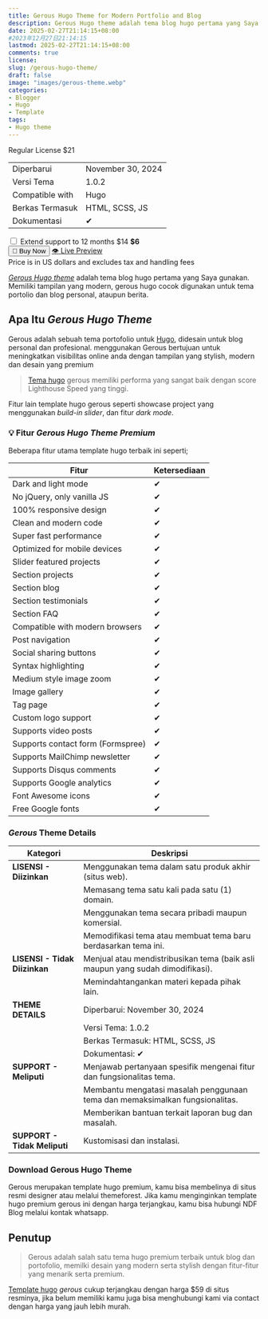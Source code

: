 ```yaml
---
title: Gerous Hugo Theme for Modern Portfolio and Blog
description: Gerous Hugo theme adalah tema blog hugo pertama yang Saya gunakan. Memiliki tampilan yang modern, gerous hugo cocok digunakan untuk tema portolio dan blog personal, ataupun berita.
date: 2025-02-27T21:14:15+08:00 
#2023年12月27日21:14:15
lastmod: 2025-02-27T21:14:15+08:00 
comments: true
license: 
slug: /gerous-hugo-theme/
draft: false
image: "images/gerous-theme.webp"
categories:
- Blogger
- Hugo
- Template
tags:
- Hugo theme
---
```



<div class="card"> <p> Regular License <span class="price">$21</span> </p> <table class="details-table"> <tbody> <tr> <td>Diperbarui</td> <td>November 30, 2024</td> </tr> <tr> <td>Versi Tema</td> <td>1.0.2</td> </tr> <tr> <td>Compatible with</td> <td>Hugo</td> </tr> <tr> <td>Berkas Termasuk</td> <td>HTML, SCSS, JS</td> </tr> <tr> <td>Dokumentasi</td> <td>✔</td> </tr> </tbody> </table><div class="extend-support"> <label> <input type="checkbox" /> Extend support to 12 months <span class="strike">$14</span> <strong>$6</strong> </label> </div> <div class="button-group"> <button class="button add-to-cart">🛒 Buy Now</button> <a href="https://gerous-hugo.netlify.app/" class="button view-license">👁️ Live Preview</a> </div><div class="note"> Price is in US dollars and excludes tax and handling fees </div> </div>

[*Gerous Hugo theme*](/gerous-hugo-theme/) adalah tema blog hugo pertama yang Saya gunakan. Memiliki tampilan yang modern, gerous hugo cocok digunakan untuk tema portolio dan blog personal, ataupun berita.

## Apa Itu *Gerous Hugo Theme*
Gerous adalah sebuah tema portofolio untuk [Hugo](/categories/hugo/), didesain untuk blog personal dan profesional. menggunakan Gerous bertujuan untuk meningkatkan visibilitas online anda dengan tampilan yang stylish, modern dan desain yang premium

>[Tema hugo](/categories/template/) gerous memiliki performa yang sangat baik dengan score Lighthouse Speed yang tinggi.

Fitur lain template hugo gerous seperti showcase project yang menggunakan *build-in slider*, dan fitur *dark mode*. 

### 💡 Fitur *Gerous Hugo Theme Premium*
Beberapa fitur utama template hugo terbaik ini seperti;

| Fitur                         | Ketersediaan |
|-------------------------------|--------------|
| Dark and light mode           | ✔           |
| No jQuery, only vanilla JS    | ✔           |
| 100% responsive design        | ✔           |
| Clean and modern code         | ✔           |
| Super fast performance        | ✔           |
| Optimized for mobile devices  | ✔           |
| Slider featured projects      | ✔           |
| Section projects              | ✔           |
| Section blog                  | ✔           |
| Section testimonials          | ✔           |
| Section FAQ                   | ✔           |
| Compatible with modern browsers | ✔           |
| Post navigation               | ✔           |
| Social sharing buttons        | ✔           |
| Syntax highlighting           | ✔           |
| Medium style image zoom       | ✔           |
| Image gallery                 | ✔           |
| Tag page                      | ✔           |
| Custom logo support           | ✔           |
| Supports video posts          | ✔           |
| Supports contact form (Formspree) | ✔           |
| Supports MailChimp newsletter | ✔           |
| Supports Disqus comments      | ✔           |
| Supports Google analytics     | ✔           |
| Font Awesome icons            | ✔           |
| Free Google fonts             | ✔           |


### *Gerous* Theme Details
| **Kategori**      | **Deskripsi**                                                                                      |
|-------------------|----------------------------------------------------------------------------------------------------|
| **LISENSI - Diizinkan** | Menggunakan tema dalam satu produk akhir (situs web).                                        |
|                   | Memasang tema satu kali pada satu (1) domain.                                                     |
|                   | Menggunakan tema secara pribadi maupun komersial.                                                 |
|                   | Memodifikasi tema atau membuat tema baru berdasarkan tema ini.                                    |
| **LISENSI - Tidak Diizinkan** | Menjual atau mendistribusikan tema (baik asli maupun yang sudah dimodifikasi).         |
|                   | Memindahtangankan materi kepada pihak lain.                                                       |
| **THEME DETAILS** | Diperbarui: November 30, 2024                                                                      |
|                   | Versi Tema: 1.0.2                                                                                  |
|                   | Berkas Termasuk: HTML, SCSS, JS                                                                    |
|                   | Dokumentasi: ✔                                                                                     |
| **SUPPORT - Meliputi** | Menjawab pertanyaan spesifik mengenai fitur dan fungsionalitas tema.                          |
|                   | Membantu mengatasi masalah penggunaan tema dan memaksimalkan fungsionalitas.                      |
|                   | Memberikan bantuan terkait laporan bug dan masalah.                                               |
| **SUPPORT - Tidak Meliputi** | Kustomisasi dan instalasi.                                                              |


### Download Gerous Hugo Theme
Gerous merupakan template hugo premium, kamu bisa membelinya di situs resmi designer atau melalui themeforest. Jika kamu menginginkan template hugo premium gerous ini dengan harga terjangkau, kamu bisa hubungi NDF Blog melalui kontak whatsapp.


            


## Penutup
> Gerous adalah salah satu tema hugo premium terbaik untuk blog dan portofolio, memilki desain yang modern serta stylish dengan fitur-fitur yang menarik serta premium. 

[Template hugo](/) *gerous* cukup terjangkau dengan harga $59 di situs resminya, jika belum memiliki kamu juga bisa menghubungi kami via contact dengan harga yang jauh lebih murah.
